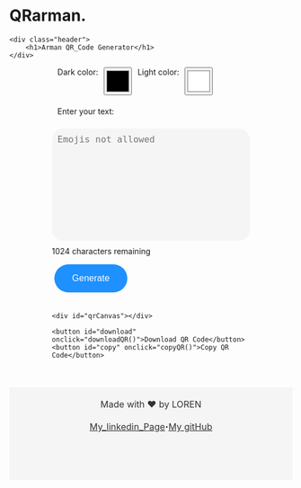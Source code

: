 # QRarman.
<!DOCTYPE html>
<html>
<head>
	<title>LOREN QR Code Generator</title>
	<meta charset="UTF-8">
	<meta name="viewport" content="width=device-width, initial-scale=1">
	<link rel="stylesheet" href="https://cdnjs.cloudflare.com/ajax/libs/font-awesome/4.7.0/css/font-awesome.min.css">
	
</head>
	<style>
    
		/* Set default font-family */
    html, body {
      font-family: Arial, Helvetica, sans-serif;
    }
    
    /* Header */
    .header {
      background-color: #1E90FF;
      color: #fff;
      padding: 30px;
      text-align: center;
      margin-bottom: 7em;
      border-radius: 10px;
    }
    
    .header h1 {
      font-size: 48px;
      margin: 0;
    }
    
    /* Form */
    .form-group {
      margin-bottom: 20px;
      display: flex;
    }
    
    label {
      margin-left: 10px;
      display: block;
      margin-bottom: 5px;
      margin-right: 10px;
    }
    
    /* Colors */
    #textInput {
      background-color: #F5F5F5;
      border: none;
      border-radius: 20px;
      color: #333;
      font-size: 16px;
      height: 200px;
      margin-bottom: 10px;
      padding: 10px;
      resize: none;
      width: 100%;
    }
    
    #textColor, #backgroundColor {
      width: 50px;
      height: 50px;
    }
    
    .remaining-chars {
      color: #999;
      font-size: 14px;
      margin-top: 5px;
    }
    
    /* Generate Button */
    #generateBtn {
      margin-top: 15px;
      display: inline-block;
      background-color: #1E90FF;
      border: none;
      border-radius: 50px;
      color: #fff;
      cursor: pointer;
      font-size: 16px;
      padding: 16px 32px;
      transition-duration: 0.4s;
    }
    
    #generateBtn:hover {
      background-color: #00BFFF;
    }
    
    /* QR Code Canvas */
    #qrCanvas {
      background-color: #fff;
      border-radius: 20px;
      display: none;
      height: 400px;
      margin-bottom: 20px;
      overflow: hidden;
      width: 100%;
    }
    
    
    /* Footer */
    .footer {
      margin-top: 50px;
      height: 125px;
      background-color: #F5F5F5;
      padding: 20px;
      text-align: center;
    }
    
    .footer p {
      color: #333;
      font-size: 16px;
      margin: 0;
    }
    
    /* Rounded buttons */
    button {
      display: none;
      background-color: #fff;
      border: 1px solid #1E90FF;
      border-radius: 50px;
      color: #1E90FF;
      cursor: pointer;
      font-size: 16px;
      margin: 4px;
      padding: 12px 24px;
      transition-duration: 0.4s;
    }
    
    button:hover {
      background-color: #1E90FF;
      color: #fff;
    }
	
  </style>
  
 
<body>
	 
	<div class="header">
		<h1>Arman QR_Code Generator</h1>
	</div>
  <div class="widthlimit" style="width: 70%; margin-left: 15%;">
    <div class="form-group">
      <label for="textColor">Dark color:</label>
      <input type="color" id="textColor" name="textColor" value="#000000">
      <label for="backgroundColor">Light color:</label>
      <input type="color" id="backgroundColor" name="backgroundColor" value="#ffffff">
    </div>
    <div>
      <label for="textInput">Enter your text:</label><br>
      <textarea id="textInput" name="textInput" rows="4" cols="50" maxlength="1024" oninput="updateRemainingChars()" resize=none placeholder="Emojis not allowed"></textarea><br>
      <span id="remainingChars">1024</span> characters remaining
    </div>
    <button id="generateBtn" onclick="generateQR()">Generate</button><br><br>
        
    <div id="qrCanvas"></div>
    
    <button id="download" onclick="downloadQR()">Download QR Code</button>
    <button id="copy" onclick="copyQR()">Copy QR Code</button>
  </div>

<div class="footer">
		<p>Made with ❤️ by LOREN</p>
    <div style="display: flex; margin-top: 20px; justify-content: center;">
      <a href="https://www.linkedin.com/in/arman-panda-615133235/"><p>My_linkedin_Page</p></a>
      <p style="font-size: 18px; font-weight: bold">  ·  </p>
      <a href="https://github.com/Armanpanda0"><p>My gitHub</p></a>
    </div>
</div>

<script src="https://cdn.rawgit.com/davidshimjs/qrcodejs/gh-pages/qrcode.min.js"></script>
<script src="https://html2canvas.hertzen.com/dist/html2canvas.min.js"></script>

</body>
	<script>
	function updateRemainingChars() {
        var remainingChars = document.getElementById("remainingChars");
        var textInput = document.getElementById("textInput");
        remainingChars.textContent = textInput.maxLength - textInput.value.length;
    }
    
    function generateQR() {
        const downloadBtn = document.getElementById("download");
        const copyBtn = document.getElementById("copy");
        var qrCanvas = document.getElementById("qrCanvas");
        qrCanvas.style.display = "block";
        copyBtn.style.display = "inline-block";
        downloadBtn.style.display = "inline-block";
        qrCanvas.innerHTML = "";
        var qrCode = new QRCode(qrCanvas, {
            text: document.getElementById("textInput").value,
            width: 350,
            height: 350,
            colorDark : document.getElementById("textColor").value,
            colorLight : document.getElementById("backgroundColor").value,
            correctLevel : QRCode.CorrectLevel.H
        });
    }


    function downloadQR() {
        var qrCanvas = document.getElementById("qrCanvas");
        html2canvas(qrCanvas).then(function(canvas) {
            var link = document.createElement("a");
            link.download = "qrcode.png";
            link.href = canvas.toDataURL("image/png");
            document.body.appendChild(link);
            link.click();
            document.body.removeChild(link);
        });
    }

    function copyQR() {
      try {
        var qrCanvas = document.getElementById("qrCanvas");
        html2canvas(qrCanvas).then(function(canvas) {
            canvas.toBlob(function(blob) {
                navigator.clipboard.write([
                    new ClipboardItem({ "image/png": blob })
                ]).then(function() {
                    console.log("Image copied to clipboard with status: ok");
                    alert("QR Code copied to clipboard!");
                }, function(error) {
                    console.error("Unable to copy QR Code to clipboard: ", error);
                    alert("Something went wrong while copying. Instead, you can right-click the image and copy it manually");
                });
            }, "image/png");
        });
      } catch(error) {
        alert("Error when generating a QR Code, please enter appropriate symbols.")
      }
    }</script>
	
</html>
